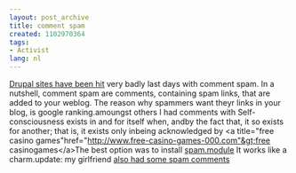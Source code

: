 ```yaml
---
layout: post_archive
title: comment spam
created: 1102970364
tags:
- Activist
lang: nl
---
```

[Drupal sites have been hit](http://drupal.org/node/14193) very badly last days with comment spam. In a nutshell, comment spam are comments, containing spam links, that are added to your weblog. The reason why spammers want theyr links in your blog, is google ranking.amoungst others I had comments with<quote> Self-consciousness exists in and for itself when, andby the fact that, it so exists for another; that is, it exists only inbeing acknowledged by &lt;a title="free casino games"href="http://www.free-casino-games-000.com"&gt;free casinogames&lt;/a&gt;</quote>The best option was to install [spam.module](http://drupal.org/node/11104) It works like a charm.update: my girlfriend [also had some spam comments](http://www.chiquechick.com/node/view/9)

